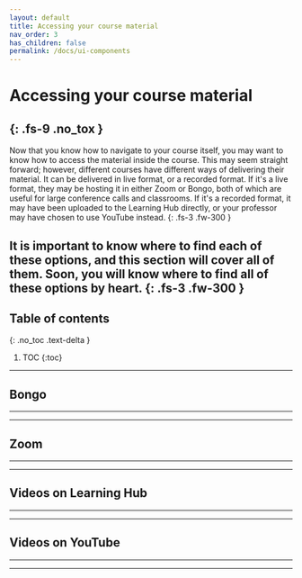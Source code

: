 ```yaml
---
layout: default
title: Accessing your course material
nav_order: 3
has_children: false
permalink: /docs/ui-components
---
```


# Accessing your course material
{: .fs-9 .no_tox }
---
Now that you know how to navigate to your course itself, you may want to know how to access the material inside the course. This may seem straight forward; however, different courses have different ways of delivering their material. It can be delivered in live format, or a recorded format. If it's a live format, they may be hosting it in either Zoom or Bongo, both of which are useful for large conference calls and classrooms. If it's a recorded format, it may have been uploaded to the Learning Hub directly, or your professor may have chosen to use YouTube instead.
{: .fs-3 .fw-300 }

It is important to know where to find each of these options, and this section will cover all of them. Soon, you will know where to find all of these options by heart.
{: .fs-3 .fw-300 }
---
## Table of contents
{: .no_toc .text-delta }

1. TOC
{:toc}
---
## Bongo
---

---
## Zoom
---

---
## Videos on Learning Hub
---

---
## Videos on YouTube
---

---
